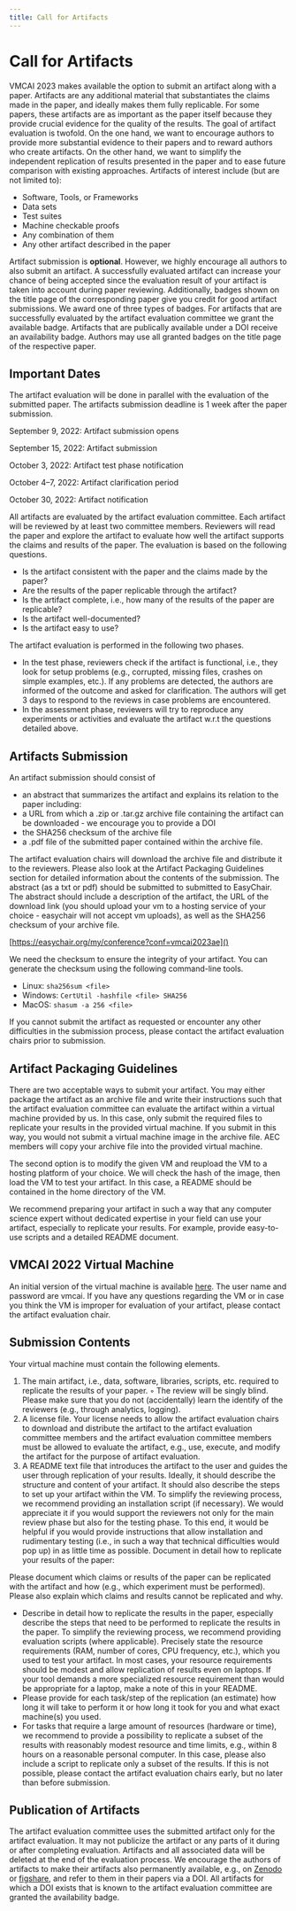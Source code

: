 ```yaml
---
title: Call for Artifacts
---
```


# Call for Artifacts

VMCAI 2023 makes available the option to submit an artifact along with a paper. Artifacts are any additional material that substantiates the claims made in the paper, and ideally makes them fully replicable. For some papers, these artifacts are as important as the paper itself because they provide crucial evidence for the quality of the results. The goal of artifact evaluation is twofold. On the one hand, we want to encourage authors to provide more substantial evidence to their papers and to reward authors who create artifacts. On the other hand, we want to simplify the independent replication of results presented in the paper and to ease future comparison with existing approaches. Artifacts of interest include (but are not limited to):

* Software, Tools, or Frameworks
* Data sets
* Test suites
* Machine checkable proofs
* Any combination of them
* Any other artifact described in the paper

Artifact submission is **optional**. However, we highly encourage all authors to also submit an artifact. A successfully evaluated artifact can increase your chance of being accepted since the evaluation result of your artifact is taken into account during paper reviewing. Additionally, badges shown on the title page of the corresponding paper give you credit for good artifact submissions. We award one of three types of badges. For artifacts that are successfully evaluated by the artifact evaluation committee we grant the available badge. Artifacts that are publically available under a DOI receive an availability badge. Authors may use all granted badges on the title page of the respective paper.

## Important Dates

The artifact evaluation will be done in parallel with the evaluation of the submitted paper. The artifacts submission deadline is 1 week after the paper submission.

September 9, 2022: Artifact submission opens

September 15, 2022: Artifact submission

October 3, 2022: Artifact test phase notification

October 4–7, 2022: Artifact clarification period

October 30, 2022: Artifact notification

All artifacts are evaluated by the artifact evaluation committee. Each artifact will be reviewed by at least two committee members. Reviewers will read the paper and explore the artifact to evaluate how well the artifact supports the claims and results of the paper. The evaluation is based on the following questions.

* Is the artifact consistent with the paper and the claims made by the paper?
* Are the results of the paper replicable through the artifact?
* Is the artifact complete, i.e., how many of the results of the paper are replicable?
* Is the artifact well-documented?
* Is the artifact easy to use?

The artifact evaluation is performed in the following two phases.

* In the test phase, reviewers check if the artifact is functional, i.e., they look for setup problems (e.g., corrupted, missing files, crashes on simple examples, etc.). If any problems are detected, the authors are informed of the outcome and asked for clarification. The authors will get 3 days to respond to the reviews in case problems are encountered.
* In the assessment phase, reviewers will try to reproduce any experiments or activities and evaluate the artifact w.r.t the questions detailed above.

## Artifacts Submission

An artifact submission should consist of

* an abstract that summarizes the artifact and explains its relation to the paper including:
* a URL from which a .zip or .tar.gz archive file containing the artifact can be downloaded - we encourage you to provide a DOI
* the SHA256 checksum of the archive file
* a .pdf file of the submitted paper contained within the archive file.

The artifact evaluation chairs will download the archive file and distribute it to the reviewers. Please also look at the Artifact Packaging Guidelines section for detailed information about the contents of the submission. The abstract (as a txt or pdf) should be submitted to submitted to EasyChair. The abstract should include a description of the artifact, the URL of the download link (you should upload your vm to a hosting service of your choice - easychair will not accept vm uploads), as well as the SHA256 checksum of your archive file.

[https://easychair.org/my/conference?conf=vmcai2023ae]()

We need the checksum to ensure the integrity of your artifact. You can generate the checksum using the following command-line tools.

* Linux: `sha256sum <file>`
* Windows: `CertUtil -hashfile <file> SHA256`
* MacOS: `shasum -a 256 <file>`

If you cannot submit the artifact as requested or encounter any other difficulties in the submission process, please contact the artifact evaluation chairs prior to submission.

## Artifact Packaging Guidelines

There are two acceptable ways to submit your artifact. You may either package the artifact as an archive file and write their instructions such that the artifact evaluation committee can evaluate the artifact within a virtual machine provided by us. In this case, only submit the required files to replicate your results in the provided virtual machine. If you submit in this way, you would not submit a virtual machine image in the archive file. AEC members will copy your archive file into the provided virtual machine.

The second option is to modify the given VM and reupload the VM to a hosting platform of your choice. We will check the hash of the image, then load the VM to test your artifact. In this case, a README should be contained in the home directory of the VM.

We recommend preparing your artifact in such a way that any computer science expert without dedicated expertise in your field can use your artifact, especially to replicate your results. For example, provide easy-to-use scripts and a detailed README document.

## VMCAI 2022 Virtual Machine

An initial version of the virtual machine is available [here](https://drive.google.com/file/d/1R0gcoXtxbDUp3xNYsTGBt_nmewXo6ZiI/view?usp=sharing). The user name and password are vmcai. If you have any questions regarding the VM or in case you think the VM is improper for evaluation of your artifact, please contact the artifact evaluation chair.

## Submission Contents

Your virtual machine must contain the following elements.

1. The main artifact, i.e., data, software, libraries, scripts, etc. required to replicate the results of your paper. ◦ The review will be singly blind. Please make sure that you do not (accidentally) learn the identify of the reviewers (e.g., through analytics, logging).
2. A license file. Your license needs to allow the artifact evaluation chairs to download and distribute the artifact to the artifact evaluation committee members and the artifact evaluation committee members must be allowed to evaluate the artifact, e.g., use, execute, and modify the artifact for the purpose of artifact evaluation.
3. A README text file that introduces the artifact to the user and guides the user through replication of your results. Ideally, it should describe the structure and content of your artifact. It should also describe the steps to set up your artifact within the VM. To simplify the reviewing process, we recommend providing an installation script (if necessary). We would appreciate it if you would support the reviewers not only for the main review phase but also for the testing phase. To this end, it would be helpful if you would provide instructions that allow installation and rudimentary testing (i.e., in such a way that technical difficulties would pop up) in as little time as possible.
Document in detail how to replicate your results of the paper:

Please document which claims or results of the paper can be replicated with the artifact and how (e.g., which experiment must be performed). Please also explain which claims and results cannot be replicated and why.

* Describe in detail how to replicate the results in the paper, especially describe the steps that need to be performed to replicate the results in the paper. To simplify the reviewing process, we recommend providing evaluation scripts (where applicable).
Precisely state the resource requirements (RAM, number of cores, CPU frequency, etc.), which you used to test your artifact. In most cases, your resource requirements should be modest and allow replication of results even on laptops. If your tool demands a more specialized resource requirement than would be appropriate for a laptop, make a note of this in your README.
* Please provide for each task/step of the replication (an estimate) how long it will take to perform it or how long it took for you and what exact machine(s) you used.
* For tasks that require a large amount of resources (hardware or time), we recommend to provide a possibility to replicate a subset of the results with reasonably modest resource and time limits, e.g., within 8 hours on a reasonable personal computer. In this case, please also include a script to replicate only a subset of the results. If this is not possible, please contact the artifact evaluation chairs early, but no later than before submission.

## Publication of Artifacts

The artifact evaluation committee uses the submitted artifact only for the artifact evaluation. It may not publicize the artifact or any parts of it during or after completing evaluation. Artifacts and all associated data will be deleted at the end of the evaluation process. We encourage the authors of artifacts to make their artifacts also permanently available, e.g., on [Zenodo](https://zenodo.org/https://figshare.com/) or [figshare](), and refer to them in their papers via a DOI. All artifacts for which a DOI exists that is known to the artifact evaluation committee are granted the availability badge.
